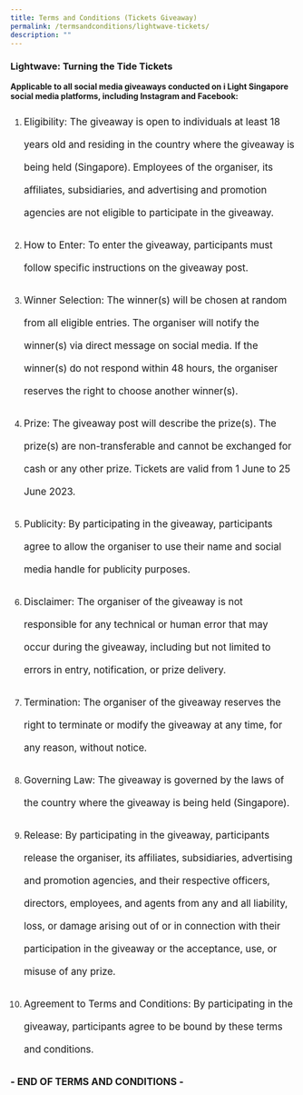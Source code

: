 ```yaml
---
title: Terms and Conditions (Tickets Giveaway)
permalink: /termsandconditions/lightwave-tickets/
description: ""
---
```

### Lightwave: Turning the Tide Tickets

<p style="font size:17px;line height:40px"> <b>Applicable to all social media giveaways conducted on i Light Singapore social media platforms, including Instagram and Facebook:</b>
</p>
<ol type="1">
<li><p style="font-size:17px; line-height:40px">Eligibility: The giveaway is open to individuals at least 18 years old and residing in the country where the giveaway is being held (Singapore). Employees of the organiser, its affiliates, subsidiaries, and advertising and promotion agencies are not eligible to participate in the giveaway.</p></li>
<li><p style="font-size:17px; line-height:40px">
How to Enter: To enter the giveaway, participants must follow specific instructions on the giveaway post.</p></li>
<li><p style="font-size:17px; line-height:40px">
Winner Selection: The winner(s) will be chosen at random from all eligible entries. The organiser will notify the winner(s) via direct message on social media. If the winner(s) do not respond within 48 hours, the organiser reserves the right to choose another winner(s).</p></li>
<li><p style="font-size:17px; line-height:40px">
Prize: The giveaway post will describe the prize(s). The prize(s) are non-transferable and cannot be exchanged for cash or any other prize. Tickets are valid from 1 June to 25 June 2023.</p></li>
<li><p style="font-size:17px; line-height:40px">
Publicity: By participating in the giveaway, participants agree to allow the organiser to use their name and social media handle for publicity purposes.</p></li>
<li><p style="font-size:17px; line-height:40px">
Disclaimer: The organiser of the giveaway is not responsible for any technical or human error that may occur during the giveaway, including but not limited to errors in entry, notification, or prize delivery.</p></li>
<li><p style="font-size:17px; line-height:40px">
Termination: The organiser of the giveaway reserves the right to terminate or modify the giveaway at any time, for any reason, without notice.</p></li>
<li><p style="font-size:17px; line-height:40px">
Governing Law: The giveaway is governed by the laws of the country where the giveaway is being held (Singapore).</p></li>
<li><p style="font-size:17px; line-height:40px">
Release: By participating in the giveaway, participants release the organiser, its affiliates, subsidiaries, advertising and promotion agencies, and their respective officers, directors, employees, and agents from any and all liability, loss, or damage arising out of or in connection with their participation in the giveaway or the acceptance, use, or misuse of any prize.</p></li>
<li><p style="font-size:17px; line-height:40px">
Agreement to Terms and Conditions: By participating in the giveaway, participants agree to be bound by these terms and conditions.</p></li></ol>
<p style="font-size:17px; line-height:40px"><b> - END OF TERMS AND CONDITIONS -</b></p>